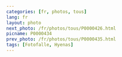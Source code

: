 ```yaml
---
categories: [fr, photos, tous]
lang: fr
layout: photo
next_photo: /fr/photos/tous/P0000426.html
picname: P0000434
prev_photo: /fr/photos/tous/P0000435.html
tags: [Fotofalle, Hyenas]
---
```

